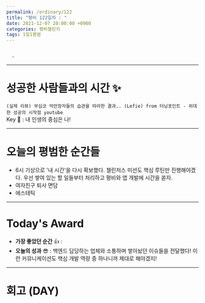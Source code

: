 ```yaml
---
permalink: /ordinary/122
title: "평비 122일차 : "
date: 2021-12-07 20:00:00 +0900
categories: 평비챌린지
tags: 1일1평범
---
```

```

  - 
```

---
# 성공한 사람들과의 시간 ✨
`(실제 리뷰) 무심코 억만장자들의 습관을 따라한 결과.. (Lefie) from 터닝포인트 - 위대한 성공의 시작점 youtube`  
Key 🔑 : 내 인생의 중심은 나!

---
# 오늘의 평범한 순간들
- 6시 기상으로 '내 시간'을 다시 확보했다. 챌린저스 미션도 핵심 루틴만 진행해야겠다. 우선 쌓여 있는 할 일들부터 처리하고 평비와 앱 개발에 시간을 쏟자. 
- 여자친구 퇴사 면담
- 에스테틱

---
# Today's Award
- **가장 좋았던 순간** 👍 : 
- **오늘의 성과** 😎 : 백엔드 담당하는 업체와 소통하며 쌓아놨던 이슈들을 전달했다! 이런 커뮤니케이션도 핵심 개발 역량 중 하나니까 제대로 해야겠지!

---
# 회고 (DAY)
